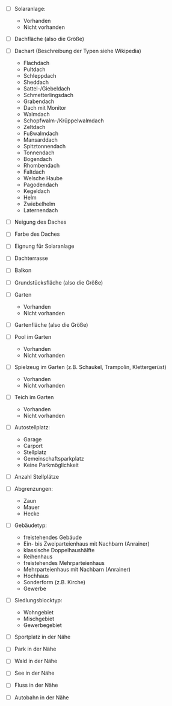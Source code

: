- [ ] Solaranlage:

  - Vorhanden
  - Nicht vorhanden

- [ ] Dachfläche (also die Größe)

- [ ] Dachart (Beschreibung der Typen siehe Wikipedia)

  - Flachdach
  - Pultdach
  - Schleppdach
  - Sheddach
  - Sattel-/Giebeldach
  - Schmetterlingsdach
  - Grabendach
  - Dach mit Monitor
  - Walmdach
  - Schopfwalm-/Krüppelwalmdach
  - Zeltdach
  - Fußwalmdach
  - Mansarddach
  - Spitztonnendach
  - Tonnendach
  - Bogendach
  - Rhombendach
  - Faltdach
  - Welsche Haube
  - Pagodendach
  - Kegeldach
  - Helm
  - Zwiebelhelm
  - Laternendach

- [ ] Neigung des Daches

- [ ] Farbe des Daches

- [ ] Eignung für Solaranlage

- [ ] Dachterrasse

- [ ] Balkon

- [ ] Grundstücksfläche (also die Größe)

- [ ] Garten

  - Vorhanden
  - Nicht vorhanden

- [ ] Gartenfläche (also die Größe)

- [ ] Pool im Garten

  - Vorhanden
  - Nicht vorhanden

- [ ] Spielzeug im Garten (z.B. Schaukel, Trampolin, Klettergerüst)

  - Vorhanden
  - Nicht vorhanden

- [ ] Teich im Garten

  - Vorhanden
  - Nicht vorhanden

- [ ] Autostellplatz:

  - Garage
  - Carport
  - Stellplatz
  - Gemeinschaftsparkplatz
  - Keine Parkmöglichkeit

- [ ] Anzahl Stellplätze

- [ ] Abgrenzungen:

  - Zaun
  - Mauer
  - Hecke

- [ ] Gebäudetyp:

  - freistehendes Gebäude
  - Ein- bis Zweiparteienhaus mit Nachbarn (Anrainer)
  - klassische Doppelhaushälfte
  - Reihenhaus
  - freistehendes Mehrparteienhaus
  - Mehrparteienhaus mit Nachbarn (Anrainer)
  - Hochhaus
  - Sonderform (z.B. Kirche)
  - Gewerbe

- [ ] Siedlungsblocktyp:

  - Wohngebiet
  - Mischgebiet
  - Gewerbegebiet

- [ ] Sportplatz in der Nähe

- [ ] Park in der Nähe

- [ ] Wald in der Nähe

- [ ] See in der Nähe

- [ ] Fluss in der Nähe

- [ ] Autobahn in der Nähe
